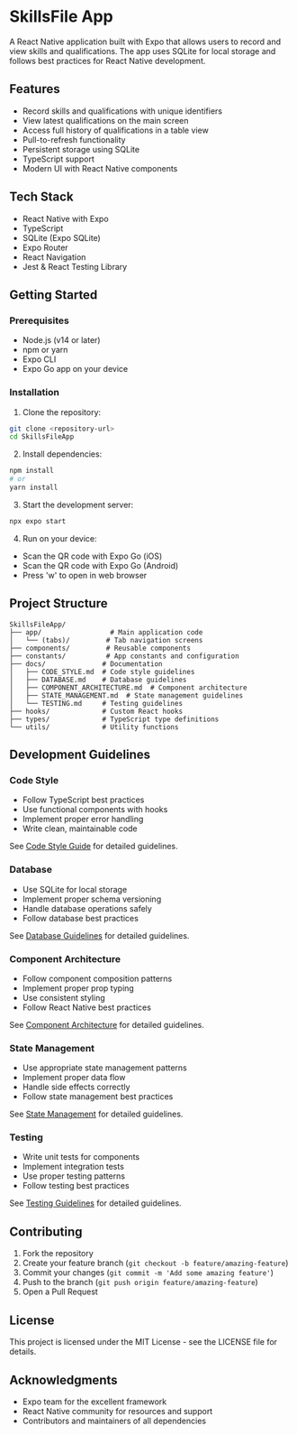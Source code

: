 # SkillsFile App

A React Native application built with Expo that allows users to record and view skills and qualifications. The app uses SQLite for local storage and follows best practices for React Native development.

## Features

- Record skills and qualifications with unique identifiers
- View latest qualifications on the main screen
- Access full history of qualifications in a table view
- Pull-to-refresh functionality
- Persistent storage using SQLite
- TypeScript support
- Modern UI with React Native components

## Tech Stack

- React Native with Expo
- TypeScript
- SQLite (Expo SQLite)
- Expo Router
- React Navigation
- Jest & React Testing Library

## Getting Started

### Prerequisites

- Node.js (v14 or later)
- npm or yarn
- Expo CLI
- Expo Go app on your device

### Installation

1. Clone the repository:
```bash
git clone <repository-url>
cd SkillsFileApp
```

2. Install dependencies:
```bash
npm install
# or
yarn install
```

3. Start the development server:
```bash
npx expo start
```

4. Run on your device:
- Scan the QR code with Expo Go (iOS)
- Scan the QR code with Expo Go (Android)
- Press 'w' to open in web browser

## Project Structure

```
SkillsFileApp/
├── app/                 # Main application code
│   └── (tabs)/         # Tab navigation screens
├── components/         # Reusable components
├── constants/          # App constants and configuration
├── docs/              # Documentation
│   ├── CODE_STYLE.md  # Code style guidelines
│   ├── DATABASE.md    # Database guidelines
│   ├── COMPONENT_ARCHITECTURE.md  # Component architecture
│   ├── STATE_MANAGEMENT.md  # State management guidelines
│   └── TESTING.md     # Testing guidelines
├── hooks/             # Custom React hooks
├── types/             # TypeScript type definitions
└── utils/             # Utility functions
```

## Development Guidelines

### Code Style
- Follow TypeScript best practices
- Use functional components with hooks
- Implement proper error handling
- Write clean, maintainable code

See [Code Style Guide](docs/CODE_STYLE.md) for detailed guidelines.

### Database
- Use SQLite for local storage
- Implement proper schema versioning
- Handle database operations safely
- Follow database best practices

See [Database Guidelines](docs/DATABASE.md) for detailed guidelines.

### Component Architecture
- Follow component composition patterns
- Implement proper prop typing
- Use consistent styling
- Follow React Native best practices

See [Component Architecture](docs/COMPONENT_ARCHITECTURE.md) for detailed guidelines.

### State Management
- Use appropriate state management patterns
- Implement proper data flow
- Handle side effects correctly
- Follow state management best practices

See [State Management](docs/STATE_MANAGEMENT.md) for detailed guidelines.

### Testing
- Write unit tests for components
- Implement integration tests
- Use proper testing patterns
- Follow testing best practices

See [Testing Guidelines](docs/TESTING.md) for detailed guidelines.

## Contributing

1. Fork the repository
2. Create your feature branch (`git checkout -b feature/amazing-feature`)
3. Commit your changes (`git commit -m 'Add some amazing feature'`)
4. Push to the branch (`git push origin feature/amazing-feature`)
5. Open a Pull Request

## License

This project is licensed under the MIT License - see the LICENSE file for details.

## Acknowledgments

- Expo team for the excellent framework
- React Native community for resources and support
- Contributors and maintainers of all dependencies
